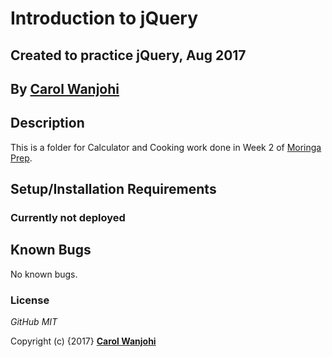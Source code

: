 # Introduction to jQuery

## Created to practice jQuery, Aug 2017

## By **[Carol Wanjohi](https://github.com/carolwanjohi)**

## Description

This is a folder for Calculator and Cooking work done in Week 2 of [Moringa Prep](http://moringaschool.com/prep/).

## Setup/Installation Requirements

### Currently not deployed

## Known Bugs

No known bugs.

### License

_GitHub MIT_

Copyright (c) {2017} **[Carol Wanjohi](https://github.com/carolwanjohi)**
